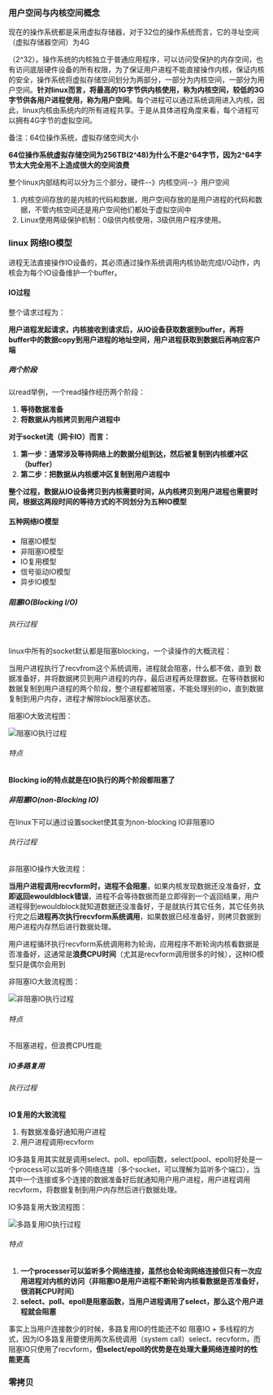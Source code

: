 

### 用户空间与内核空间概念

现在的操作系统都是采用虚拟存储器，对于32位的操作系统而言，它的寻址空间（虚拟存储器空间）为4G

（2^32）。操作系统的内核独立于普通应用程序，可以访问受保护的内存空间，也有访问底层硬件设备的所有权限，为了保证用户进程不能直接操作内核，保证内核的安全，操作系统将虚拟存储空间划分为两部分，一部分为内核空间，一部分为用户空间。**针对linux而言，将最高的1G字节供内核使用，称为内核空间，较低的3G字节供各用户进程使用，称为用户空间**。每个进程可以通过系统调用进入内核，因此，linux内核由系统内的所有进程共享。于是从具体进程角度来看，每个进程可以拥有4G字节的虚拟空间。

备注：64位操作系统，虚拟存储空间大小

**64位操作系统虚拟存储空间为256TB(2^48)为什么不是2^64字节，因为2^64字节太大完全用不上造成很大的空间浪费**



整个linux内部结构可以分为三个部分，硬件--》内核空间--》用户空间

1. 内核空间存放的是内核的代码和数据，用户空间存放的是用户进程的代码和数据，不管内核空间还是用户空间他们都处于虚拟空间中
2. Linux使用两级保护机制：0级供内核使用，3级供用户程序使用。



### linux 网络IO模型

进程无法直接操作IO设备的，其必须通过操作系统调用内核协助完成I/O动作，内核会为每个IO设备维护一个buffer。

#### IO过程

整个请求过程为：

**用户进程发起请求，内核接收到请求后，从IO设备获取数据到buffer，再将buffer中的数据copy到用户进程的地址空间，用户进程获取到数据后再响应客户端**

##### 两个阶段

以read举例，一个read操作经历两个阶段：

1. **等待数据准备**
2. **将数据从内核拷贝到用户进程中**

**对于socket流（网卡IO）而言：**

1. **第一步：通常涉及等待网络上的数据分组到达，然后被复制到内核缓冲区（buffer）**
2. **第二步：把数据从内核缓冲区复制到用户进程中**

**整个过程，数据从IO设备拷贝到内核需要时间，从内核拷贝到用户进程也需要时间，根据这两段时间的等待方式的不同划分为五种IO模型**



#### 五种网络IO模型

- 阻塞IO模型
- 非阻塞IO模型
- IO复用模型
- 信号驱动IO模型
- 异步IO模型

##### 阻塞IO(Blocking I/O)

###### 执行过程

linux中所有的socket默认都是阻塞blocking，一个读操作的大概流程：

当用户进程执行了recvfrom这个系统调用，进程就会阻塞，什么都不做，直到 数据准备好，并将数据拷贝到用户进程的内存，最后进程再处理数据。在等待数据和数据复制到用户进程的两个阶段，整个进程都被阻塞，不能处理别的io，直到数据复制到用户内存，进程才解除block阻塞状态。

阻塞IO大致流程图：

![阻塞IO执行过程](E:\wdq\note\netty\阻塞IO执行过程.jpg)

###### 特点

**Blocking io的特点就是在IO执行的两个阶段都阻塞了**



##### 非阻塞IO(non-Blocking IO)

在linux下可以通过设置socket使其变为non-blocking IO非阻塞IO

###### 执行过程

非阻塞IO操作大致流程：

**当用户进程调用recvform时，进程不会阻塞**，如果内核发现数据还没准备好，**立即返回ewouldblock错误**，进程不会等待数据而是立即得到一个返回结果，用户进程得到ewouldblock就知道数据还没准备好，于是就执行其它任务，其它任务执行完之后**进程再次执行recvform系统调用**，如果数据已经准备好，则拷贝数据到用户进程内存然后进行数据处理。

用户进程循环执行recvform系统调用称为轮询，应用程序不断轮询内核看数据是否准备好，这通常是**浪费CPU时间**（尤其是recvform调用很多的时候），这种IO模型只是偶尔会用到

非阻塞IO大致流程图：

![非阻塞IO执行过程](E:\wdq\note\netty\非阻塞IO执行过程.jpg)



###### 特点

不阻塞进程，但浪费CPU性能



##### IO多路复用

###### 执行过程

**IO复用的大致流程**

1. 有数据准备好通知用户进程
2. 用户进程调用recvform

IO多路复用其实就是调用select、poll、epoll函数，select(pool、epoll)好处是一个process可以监听多个网络连接（多个socket，可以理解为监听多个端口），当其中一个连接或多个连接的数据准备好后就通知用户用户进程，用户进程调用recvform，将数据复制到用户内存然后进行数据处理。



IO多路复用大致流程图：

![多路复用IO执行过程](E:\wdq\note\netty\多路复用IO执行过程.jpg)

###### 特点

1. **一个processer可以监听多个网络连接，虽然也会轮询网络连接但只有一次应用进程对内核的访问（非阻塞IO是用户进程不断轮询内核看数据是否准备好，很消耗CPU时间）**
2. **select、poll、epoll是阻塞函数，当用户进程调用了select，那么这个用户进程就会阻塞**

事实上当用户连接数少的时候，多路复用IO的性能还不如 阻塞IO + 多线程的方式，因为IO多路复用要使用两次系统调用（system call）select、recvform，而阻塞IO只使用了recvform，**但select/epoll的优势是在处理大量网络连接时的性能更高**



### 零拷贝



